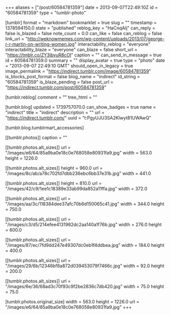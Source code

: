 +++
aliases = ["/post/60584781359"]
date = 2013-09-07T22:49:10Z
id = "60584781359"
type = "tumblr-photo"

[tumblr]
format = "markdown"
bookmarklet = true
slug = ""
timestamp = 1378594150.0
state = "published"
reblog_key = "HaCnqAIj"
can_reply = false
is_blazed = false
note_count = 0.0
can_like = false
can_reblog = false
link_url = "http://weknowmemes.com/wp-content/uploads/2013/07/george-r-r-martin-on-writing-women.jpg"
interactability_reblog = "everyone"
interactability_blaze = "everyone"
can_blaze = false
short_url = "https://tmblr.co/ZY3jbyuR8cOl"
caption = ""
can_send_in_message = true
id = 60584781359.0
summary = ""
display_avatar = true
type = "photo"
date = "2013-09-07 22:49:10 GMT"
should_open_in_legacy = true
image_permalink = "https://indirect.tumblr.com/image/60584781359"
is_blocks_post_format = false
blog_name = "indirect"
id_string = "60584781359"
is_blaze_pending = false
post_url = "https://indirect.tumblr.com/post/60584781359"

[tumblr.reblog]
comment = ""
tree_html = ""

[tumblr.blog]
updated = 1739757070.0
can_show_badges = true
name = "indirect"
title = "indirect"
description = ""
url = "https://indirect.tumblr.com/"
uuid = "t:PgyUJU3SA2Klwyt81UWAwQ"

[tumblr.blog.tumblrmart_accessories]

[[tumblr.photos]]
caption = ""

[[tumblr.photos.alt_sizes]]
url = "/images/e6/64/85a9ba0e18c0e768058e80931fa9.jpg"
width = 563.0
height = 1226.0

[[tumblr.photos.alt_sizes]]
height = 960.0
url = "/images/8c/ab/a78c702fd7dbb236ebc6bb37e31b.jpg"
width = 441.0

[[tumblr.photos.alt_sizes]]
height = 810.0
url = "/images/42/c9/1ee1c18389e33ab99da852a11ffa.jpg"
width = 372.0

[[tumblr.photos.alt_sizes]]
url = "/images/aa/3c/118384dee37afc70b6d150065c41.jpg"
width = 344.0
height = 750.0

[[tumblr.photos.alt_sizes]]
url = "/images/c3/d5/214efee4131982dc2aa140a1f76b.jpg"
width = 276.0
height = 600.0

[[tumblr.photos.alt_sizes]]
url = "/images/87/ec/7fd9dd247e49307dc0eb1f4ddbea.jpg"
width = 184.0
height = 400.0

[[tumblr.photos.alt_sizes]]
url = "/images/29/6b/12346bf6a872d039453079f7466c.jpg"
width = 92.0
height = 200.0

[[tumblr.photos.alt_sizes]]
url = "/images/6e/36/68ad3c70f93c9f2be2836c7db420.jpg"
width = 75.0
height = 75.0

[tumblr.photos.original_size]
width = 563.0
height = 1226.0
url = "/images/e6/64/85a9ba0e18c0e768058e80931fa9.jpg"
+++
